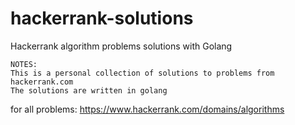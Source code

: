 # hackerrank-solutions
Hackerrank algorithm problems solutions with Golang

    NOTES:
    This is a personal collection of solutions to problems from hackerrank.com
    The solutions are written in golang

for all problems: https://www.hackerrank.com/domains/algorithms
